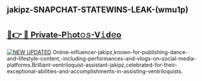 ## jakipz-SNAPCHAT-STATEWINS-LEAK-(wmu1p)


# <h2><a href="https://mediaupload.pro?-20M">🔗👉 🔴 Private-P𝚑ot𝚘𝚜-V𝚒d𝚎o</a></h2>

[![NEW UPDATED](https://i.imgur.com/0qMVB7G.gif)](https://mediaupload.pro?-20M)
Online-influencer-jakipz,known-for-publishing-dance-and-lifestyle-content,-including-performances-and-vlogs-on-social-media-platforms.Brilliant-ventriloquist-assistant-jakipz,celebrated-for-their-exceptional-abilities-and-accomplishments-in-assisting-ventriloquists.  